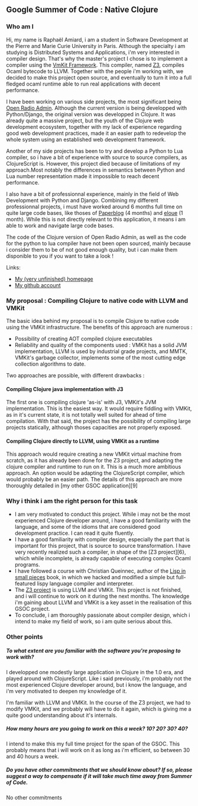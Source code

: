 Google Summer of Code : Native Clojure
--------------------------------------

### Who am I

Hi, my name is Raphaël Amiard, i am a student in Software Development at the Pierre and Marie Curie University in Paris. Although the specialty i am studying is Distributed Systems and Applications, i'm very interested in compiler design. That's why the master's project I chose is to implement a compiler using the [VmKit Framework][1]. This compiler, named [Z3][6], compiles Ocaml bytecode to LLVM. Together with the people i'm working with, we decided to make this project open source, and eventually to turn it into a full fledged ocaml runtime able to run real applications with decent performance.

I have been working on various side projects, the most significant being [Open Radio Admin][2]. Although the current version is being developped with Python/Django, the original version was developped in Clojure. It was already quite a massive project, but the youth of the Clojure web development ecosystem, together with my lack of experience regarding good web development practices, made it an easier path to redevelop the whole system using an established web development framework.

Another of my side projects has been to try and develop a Python to Lua compiler, so i have a bit of experience with source to source compilers, as ClojureScript is. However, this project died because of limitations of my approach.Most notably the differences in semantics between Python and Lua number representation made it impossible to reach decent performance.

I also have a bit of professionnal experience, mainly in the field of Web Development with Python and Django. Combining my different professionnal projects, i must have worked around 6 months full time on quite large code bases, like thoses of [Paperblog][7] (4 months) and [eloue][8] (1 month). While this is not directly relevant to this application, it means i am able to work and navigate large code bases.

The code of the Clojure version of Open Radio Admin, as well as the code for the python to lua compiler have not been open sourced, mainly because i consider them to be of not good enough quality, but i can make them disponible to you if you want to take a look !

Links:

- [My (very unfinished) homepage][3]
- [My github account][4]

### My proposal : Compiling Clojure to native code with LLVM and VMKit

The basic idea behind my proposal is to compile Clojure to native code using the VMKit infrastructure. The benefits of this approach are numerous :

- Possibility of creating AOT compiled clojure executables
- Reliability and quality of the components used : VMKit has a solid JVM implementation, LLVM is used by industrial grade projects, and MMTK, VMKit's garbage collector, implements some of the most cutting edge collection algorithms to date.

Two approaches are possible, with different drawbacks :

#### Compiling Clojure java implementation with J3

The first one is compiling clojure 'as-is' with J3, VMKit's JVM implementation. This is the easiest way. It would require fiddling with VMKit, as in it's current state, it is not totally well suited for ahead of time compilation. With that said, the project has the possibility of compiling large projects statically, although thoses capacities are not properly exposed.

#### Compiling Clojure directly to LLVM, using VMKit as a runtime

This approach would require creating a new VMKit virtual machine from scratch, as it has already been done for the Z3 project, and adapting the clojure compiler and runtime to run on it. This is a much more ambitious approach. An option would be adapting the ClojureScript compiler, which would probably be an easier path. The details of this approach are more thoroughly detailed in [my other GSOC application][9]

### Why i think i am the right person for this task

- I am very motivated to conduct this project. While i may not be the most experienced Clojure developer around, i have a good familiarity with the language, and some of the idioms that are considered good development practice. I can read it quite fluently.
- I have a good familiarity with compiler design, especially the part that is important for this project, that is source to source transformation. I have very recently realized such a compiler, in shape of the [Z3 project][6}, which while incomplete, is already capable of executing complex Ocaml programs.
- I have followed a course with Christian Queinnec, author of the [Lisp in small pieces][5] book, in which we hacked and modified a simple but full-featured lispy language compiler and interpreter. 
- The [Z3 project][6] is using LLVM and VMKit. This project is not finished, and i will continue to work on it during the next months. The knowledge i'm gaining about LLVM and VMKit is a key asset in the realisation of this GSOC project.
- To conclude, i am thoroughly passionate about compiler design, which i intend to make my field of work, so i am quite serious about this.

### Other points

##### To what extent are you familiar with the software you're proposing to work with?

I developped one modestly large application in Clojure in the 1.0 era, and played around with ClojureScript. Like i said previously, i'm probably not the most experienced Clojure developer around, but i know the language, and i'm very motivated to deepen my knowledge of it.

I'm familiar with LLVM and VMKit. In the course of the Z3 project, we had to modify VMKit, and we probably will have to do it again, which is giving me a quite good understanding about it's internals.

##### How many hours are you going to work on this a week? 10? 20? 30? 40?

I intend to make this my full time project for the span of the GSOC. This probably means that i will work on it as long as i'm efficient, so between 30 and 40 hours a week.

##### Do you have other commitments that we should know about? If so, please suggest a way to compensate if it will take much time away from Summer of Code.

No other commitments

[1]: http://vmkit.llvm.org/
[2]: http://www.github.com/raph-amiard/OpenRadioAdmin/
[3]: http://link_to_my_page/
[4]: http://www.github.com/raph-amiard/
[5]: http://pagesperso-systeme.lip6.fr/Christian.Queinnec/WWW/LiSP.html
[6]: http://www.github.com/raph-amiard/Z3/
[7]: http://www.paperblog.com/
[8]: http://www.e-loue.com/
